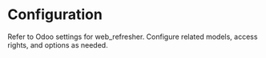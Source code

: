 # Configuration

Refer to Odoo settings for web_refresher. Configure related models, access rights, and options as needed.
